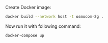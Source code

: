 Create Docker image:
```bash
docker build --network host -t osmocom-2g .
```


Now run it with following command:
```bash
docker-compose up 
```

